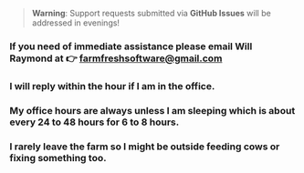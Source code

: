 > **Warning**: Support requests submitted via **GitHub Issues** will be addressed in evenings!

### If you need of immediate assistance please email Will Raymond at 👉 farmfreshsoftware@gmail.com

### I will reply within the hour if I am in the office. 
### My office hours are always unless I am sleeping which is about every 24 to 48 hours for 6 to 8 hours. 
### I rarely leave the farm so I might be outside feeding cows or fixing something too.